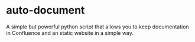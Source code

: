 # auto-document
A simple but powerful python script that allows you to keep documentation in Confluence and an static website in a simple way.
